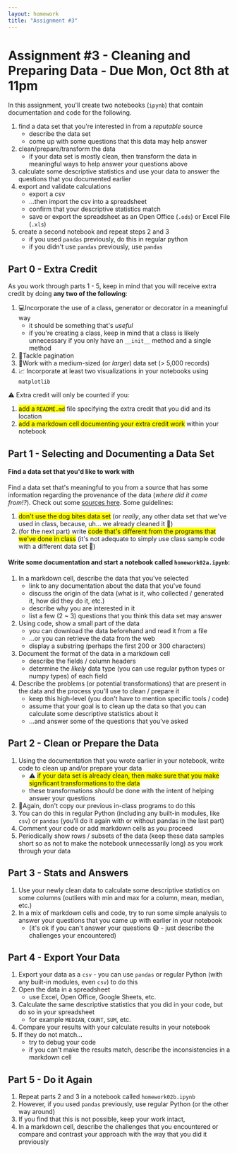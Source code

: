 ```yaml
---
layout: homework
title: "Assignment #3"
---
```

<style>
.hl {
	background-color: yellow;
}
img {
    border: 1px solid #000;
}

.warning {
    background-color: yellow;
    color: #aa1122;
    font-weight: bold;
}

.hidden {
    display: none;
}

.hintButton {
    color: #7788ff;
    cursor: pointer;
}
</style>
<script>
document.addEventListener('DOMContentLoaded', hideHints);

function hideHints(evt) {
    document.querySelectorAll('.hint').forEach((ele, i) => {
        const div = document.createElement('div');
        div.id = 'hint' + i + 'Button';
        ele.id = 'hint' + i;
        ele.classList.add('hidden');
        div.addEventListener('click', onClick);
        div.textContent = 'Show Hint';
        div.className = 'hintButton';
        ele.parentNode.insertBefore(div, ele);
    });

}

function onClick(evt) {
    const hintId = this.id.replace('Button', '');
    const hint = document.getElementById(hintId);
    hint.classList.toggle('hidden');
    this.textContent = this.textConent === 'Show Hint' ? 'Hide Hint' : 'Show Hint';
}
</script>

# Assignment #3 - Cleaning and Preparing Data - Due Mon, Oct 8th  at 11pm

In this assignment, you'll create two notebooks (`ipynb`) that contain documentation and code for the following.

1. find a data set that you're interested in from a _reputable_ source 
	* describe the data set
	* come up with some questions that this data may help answer
2. clean/prepare/transform the data
	* if your data set is mostly clean, then transform the data in meaningful ways to help answer your questions above
3. calculate some descriptive statistics and use your data to answer the questions that you documented earlier
4. export and validate calculations
	* export a csv
	* ...then import the csv into a spreadsheet 
	* confirm that your descriptive statistics match
	* save or export the spreadsheet as an Open Office (`.ods`) or Excel File (`.xls`)
5. create a second notebook and repeat steps 2 and 3
	* if you used `pandas` previously, do this in regular python
	* if you didn't use `pandas` previously, use `pandas`

## Part 0 - Extra Credit

As you work through parts 1 - 5, keep in mind that you will receive extra credit by doing __any two of the following__:

1. 💻Incorporate the use of a class, generator or decorator in a meaningful way
	* it should be something that's _useful_
	* if you're creating a class, keep in mind that a class is likely unnecessary if you only have an `__init__` method and a single method 
2. 📖Tackle pagination
3. 💪Work with a medium-sized (or _larger_) data set (> 5,000 records)
4. 📈 Incorporate at least two visualizations in your notebooks using `matplotlib`

⚠️ Extra credit will only be counted if you:

1. <span class="hl">add a `README.md`</span> file specifying the extra credit that you did and its location
2. <span class="hl">add a markdown cell documenting your extra credit work</span> within your notebook

## Part 1 - Selecting and Documenting a Data Set

#### Find a data set that you'd like to work with

Find a data set that's meaningful to you from a source that has some information regarding the provenance of the data (_where did it come from!?_). Check out some [sources here](../data-sets.html). Some guidelines:

1. <span class="hl">don't use the dog bites data set</span> (or _really_, any other data set that we've used in class, because, uh... we already cleaned it 🙁)
2. (for the next part) write <span class="hl">code that's different from the programs that we've done in class</span> (it's not adequate to simply use class sample code with a different data set 🙅)

#### Write some documentation and start a notebook called `homework02a.ipynb`:

1. In a markdown cell, describe the data that you've selected
	* link to any documentation about the data that you've found 
	* discuss the origin of the data (what is it, who collected / generated it, how did they do it, etc.)
	* describe why you are interested in it 
	* list a few (2 ~ 3)  questions that you think this data set may answer
2. Using code, show a small part of the data
	* you can download the data beforehand and read it from a file
	* ...or you can retrieve the data from the web
	* display a substring (perhaps the first 200 or 300 characters)
3. Document the format of the data in a markdown cell
	* describe the fields / column headers 
	* determine the _likely_ data type (you can use regular python types or numpy types) of each field
4. Describe the problems (or potential transformations) that are present in the data and the process you'll use to clean / prepare it 
	* keep this high-level (you don't have to mention specific tools / code)
	* assume that your goal is to clean up the data so that you can calculate some descriptive statistics about it
	* ...and answer some of the questions that you've asked

## Part 2 - Clean or Prepare the Data

1. Using the documentation that you wrote earlier in your notebook, write code to clean up and/or prepare your data
	* ⚠️ <span class="hl">if your data set is already clean, then make sure that you make significant transformations to the data</span>
	* these transformations _should_ be done with the intent of helping answer your questions
2. 🙅Again, don't copy our previous in-class programs to do this
3. You can do this in regular Python (including any built-in modules, like `csv`) or `pandas` (you'll do it again with or without pandas in the last part)
4. Comment your code or add markdown cells as you proceed
5. Periodically show rows / subsets of the data (keep these data samples short so as not to make the notebook unnecessarily long) as you work through your data

## Part 3 - Stats and Answers

1. Use your newly clean data to calculate some descriptive statistics on some columns (outliers with min and max for a column, mean, median, etc.)
2. In a mix of markdown cells and code, try to run some simple analysis to answer your questions that you came up with earlier in your notebook
	* (it's ok if you can't answer your questions 😅 - just describe the challenges your encountered)

## Part 4 - Export Your Data

1. Export your data as a `csv` - you can use `pandas` or regular Python (with any built-in modules, even `csv`) to do this 
2. Open the data in a spreadsheet
	* use Excel, Open Office, Google Sheets, etc.
3. Calculate the same descriptive statistics that you did in your code, but do so in your spreadsheet 
	* for example `MEDIAN`, `COUNT`, `SUM`, etc.
4. Compare your results with your calculate results in your notebook
5. If they do not match...
	* try to debug your code
	* if you can't make the results match, describe the inconsistencies in a markdown cell

## Part 5 - Do it Again

1. Repeat parts 2 and 3 in a notebook called `homework02b.ipynb`
2. However, if you used `pandas` previously, use regular Python (or the other way around)
3. If you find that this is not possible, keep your work intact, 
4. In a markdown cell, describe the challenges that you encountered or compare and contrast your approach with the way that you did it previously

